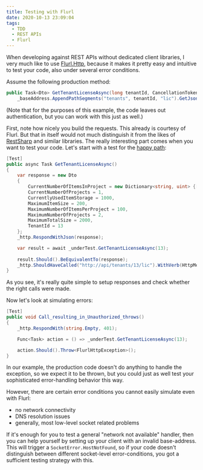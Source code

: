 ```yaml
---
title: Testing with Flurl
date: 2020-10-13 23:09:04
tags:
  - TDD
  - REST APIs
  - Flurl
---
```


When developing against REST APIs without dedicated client libraries, I very much like to use [Flurl.Http](https://flurl.dev/), because it makes it pretty easy and intuitive to test your code, also under several error conditions.

Assume the following production method:

```csharp
public Task<Dto> GetTenantLicenseAsync(long tenantId, CancellationToken ct = default) =>
    _baseAddress.AppendPathSegments("tenants", tenantId, "lic").GetJsonAsync<Dto>(ct);
```

(Note that for the purposes of this example, the code leaves out authentication, but you can work with this just as well.)

First, note how nicely you build the requests. This already is courtesy of Flurl. But that in itself would not much distinguish it from the likes of [RestSharp](https://restsharp.dev/) and similar libraries. The really interesting part comes when you want to test your code. Let's start with a test for the [happy path](https://en.wikipedia.org/wiki/Happy_path):

```csharp
[Test]
public async Task GetTenantLicenseAsync()
{
    var response = new Dto
    {
        CurrentNumberOfItemsInProject = new Dictionary<string, uint> {["p1"] = 12},
        CurrentNumberOfProjects = 1,
        CurrentlyUsedItemStorage = 1000,
        MaximumItemSize = 200,
        MaximumNumberOfItemsPerProject = 100,
        MaximumNumberOfProjects = 2,
        MaximumTotalSize = 2000,
        TenantId = 13
    };
    _http.RespondWithJson(response);

    var result = await _underTest.GetTenantLicenseAsync(13);
    
    result.Should().BeEquivalentTo(response);
    _http.ShouldHaveCalled("http://api/tenants/13/lic").WithVerb(HttpMethod.Get);
}
```
As you see, it's really quite simple to setup responses and check whether the right calls were made. 

Now let's look at simulating errors:
```csharp
[Test]
public void Call_resulting_in_Unauthorized_throws()
{
    _http.RespondWith(string.Empty, 401);

    Func<Task> action = () => _underTest.GetTenantLicenseAsync(13);

    action.Should().Throw<FlurlHttpException>();
}
```

In our example, the production code doesn't do anything to handle the exception, so we expect it to be thrown, but you could just as well test your sophisticated error-handling behavior this way. 


However, there are certain error conditions you cannot easily simulate even with Flurl:
* no network connectivity
* DNS resolution issues
* generally, most low-level socket related problems

If it's enough for you to test a general "network not available" handler, then you can help yourself by setting up your client with an invalid base-address. This will trigger a `SocketError.HostNotFound`, so if your code doesn't distinguish between different socket-level error-conditions, you got a sufficient testing strategy with this.


